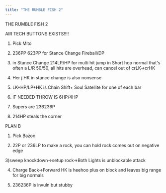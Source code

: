 ```yaml
---
title: "THE RUMBLE FISH 2"
---
```


THE RUMBLE FISH 2

AIR TECH BUTTONS EXISTS!!!!

1) Pick Mito

2) 236PP 623PP for Stance Change Fireball/DP

3) in Stance Change 214LP/HP for multi hit jump in
Short hop normal that's often a L/R 50/50, all hits
are overhead, can cancel out of crLK->crHK

4) Her j.HK in stance change is also nonsense

5) LK+HP/LP+HK is 
Chain Shift+ Soul Satellite for one of each bar

4) IF NEEDED THROW IS 6HP/4HP

5) Supers are 236236P

6) 214HP steals the corner

PLAN B

1) Pick Bazoo

2) 22P or 236LP  to make a rock, you can hold
 rock comes out on negative edge

3)sweep knockdown->setup rock->Both Lights is unblockable attack

4) Charge Back->Forward HK is heehoo plus on block and leaves big range
for big normals

5) 236236P is invuln but stubby 

